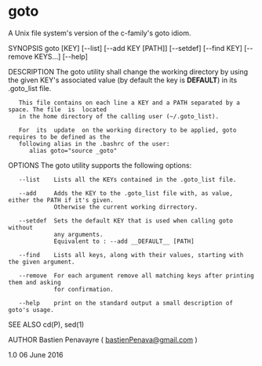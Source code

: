 # goto
A Unix file system's version of the c-family's goto idiom.

SYNOPSIS
       goto [KEY] [--list] [--add KEY [PATH]] [--setdef] [--find KEY] [--remove KEYS...] [--help]

DESCRIPTION
       The  goto  utility  shall  change  the working directory by using the given KEY's associated
       value (by default the key is __DEFAULT__) in its .goto_list file.

       This file contains on each line a KEY and a PATH separated by a space. The file  is  located
       in the home directory of the calling user (~/.goto_list).

       For  its  update  on the working directory to be applied, goto requires to be defined as the
       following alias in the .bashrc of the user:
          alias goto="source _goto"

OPTIONS
       The goto utility supports the following options:

       --list    Lists all the KEYs contained in the .goto_list file.

       --add     Adds the KEY to the .goto_list file with, as value, either the PATH if it's given.
                 Otherwise the current working dirrectory.

       --setdef  Sets the default KEY that is used when calling goto without
                 any arguments.
                 Equivalent to : --add __DEFAULT__ [PATH]

       --find    Lists all keys, along with their values, starting with the given argument.

       --remove  For each argument remove all matching keys after printing them and asking
                 for confirmation.

       --help    print on the standard output a small description of goto's usage.

SEE ALSO
       cd(P), sed(1)

AUTHOR
       Bastien Penavayre ( bastienPenava@gmail.com )

1.0                                         06 June 2016
